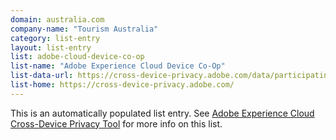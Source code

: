 ```yaml
---
domain: australia.com
company-name: "Tourism Australia"
category: list-entry
layout: list-entry
list: adobe-cloud-device-co-op
list-name: "Adobe Experience Cloud Device Co-Op"
list-data-url: https://cross-device-privacy.adobe.com/data/participating-companies.json
list-home: https://cross-device-privacy.adobe.com/
---
```


This is an automatically populated list entry. See [Adobe Experience Cloud Cross-Device Privacy Tool](https://cross-device-privacy.adobe.com/) for more info on this list.

